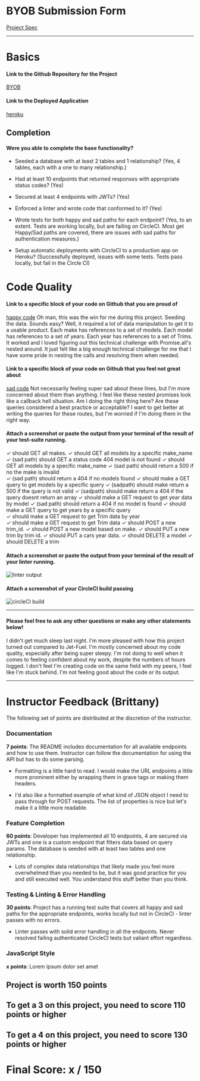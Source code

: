 # BYOB Submission Form

[Project Spec](http://frontend.turing.io/projects/build-your-own-backend.html)

------

# Basics

#### Link to the Github Repository for the Project
[BYOB](https://github.com/cbandrow/byob)

#### Link to the Deployed Application
[heroku](https://cb-cardata.herokuapp.com/)


## Completion

#### Were you able to complete the base functionality?

* Seeded a database with at least 2 tables and 1 relationship?
(Yes, 4 tables, each with a one to many relationship.)

* Had at least 10 endpoints that returned responses with appropriate status codes?
(Yes)

* Secured at least 4 endpoints with JWTs?
(Yes)

* Enforced a linter and wrote code that conformed to it?
(Yes)

* Wrote tests for both happy and sad paths for each endpoint?
(Yes, to an extent. Tests are working locally, but are failing on CircleCI. Most get Happy/Sad paths are covered, there are issues with sad paths for authentication measures.)

* Setup automatic deployments with CircleCI to a production app on Heroku?
(Successfully deployed, issues with some tests. Tests pass locally, but fail in the Circle CI)

# Code Quality

#### Link to a specific block of your code on Github that you are proud of
[happy code](https://github.com/cbandrow/byob/blob/master/db/seed/dev/makes-models.js#L25-L91)
Oh man, this was the win for me during this project. Seeding the data. Sounds easy? Well, it required a lot of data manipulation to get it to a usable product.
Each make has references to a set of models. Each model has references to a set of years. Each year has references to a set of Trims. 
It worked and I loved figuring out this technical challenge with Promise.all's nested around. It just felt like a big enough technical challenge for me that I have some pride in nesting the calls and resolving them when needed. 

#### Link to a specific block of your code on Github that you feel not great about
[sad code](https://github.com/cbandrow/byob/blob/master/server.js#L249-L296)
Not necessarily feeling super sad about these lines, but I'm more concerned about them than anything. I feel like these nested promises look like a callback hell situation. Am I doing the right thing here? Are these queries considered a best practice or acceptable? I want to get better at writing the queries for these routes, but I'm worried if I'm doing them in the right way. 

#### Attach a screenshot or paste the output from your terminal of the result of your test-suite running.
✓ should GET all makes.
✓ should GET all models by a specific make_name
✓ (sad path) should GET a status code 404 model is not found
✓ should GET all models by a specific make_name 
✓ (sad path) should return a 500 if no the make is invalid  
✓ (sad path) should return a 404 if no models found
✓ should make a GET query to get models by a specific query
✓ (sadpath) should make return a 500 if the query is not valid
✓ (sadpath) should make return a 404 if the query doesnt return an array
✓ should make a GET request to get year data by model
✓ (sad path) should return a 404 if no model is found
✓ should make a GET query to get years by a specific query  
✓ should make a GET request to get Trim data by year  
✓ should make a GET request to get Trim data
✓ should POST a new trim_id.
✓ should POST a new model based on make.
✓ should PUT a new trim by trim id.
✓ should PUT a cars year data.
✓ should DELETE a model
✓ should DELETE a trim

#### Attach a screenshot or paste the output from your terminal of the result of your linter running.

![linter output](http://imgur.com/LniRdry)

#### Attach a screenshot of your CircleCI build passing

![circleCI build](http://imgur.com/J7c9V1G)

-----

#### Please feel free to ask any other questions or make any other statements below!

I didn't get much sleep last night. I'm more pleased with how this project turned out compared to Jet-Fuel. I'm mostly concerned about my code quality, especially after being super sleepy. I'm not doing to well when it comes to feeling confident about my work, despite the numbers of hours logged. I don't feel I'm creating code on the same field with my peers, I feel like I'm stuck behind. I'm not feeling good about the code or its output. 

-----


# Instructor Feedback (Brittany)

The following set of points are distributed at the discretion of the instructor.

### Documentation

**7 points**: The README includes documentation for all available endpoints and how to use them. Instructor can follow the documentation for using the API but has to do some parsing.

* Formatting is a little hard to read. I would make the URL endpoints a little more prominent either by wrapping them in grave tags or making them headers.

* I'd also like a formatted example of what kind of JSON object I need to pass through for POST requests. The list of properties is nice but let's make it a little more readable.

### Feature Completion

**60 points**: Developer has implemented all 10 endpoints, 4 are secured via JWTs and one is a custom endpoint that filters data based on query params. The database is seeded with at least two tables and one relationship.

* Lots of complex data relationships that likely made you feel more overwhelmed than you needed to be, but it was good practice for you and still executed well. You understand this stuff better than you think.

### Testing & Linting & Error Handling

**30 points**: Project has a running test suite that covers all happy and sad paths for the appropriate endpoints, works locally but not in CircleCI - linter passes with no errors.

* Linter passes with solid error handling in all the endpoints. Never resolved failing authenticated CircleCI tests but valiant effort regardless.

### JavaScript Style

**x points**: Lorem ipsum dolor set amet


## Project is worth 150 points

## To get a 3 on this project, you need to score 110 points or higher
## To get a 4 on this project, you need to score 130 points or higher

# Final Score: x / 150